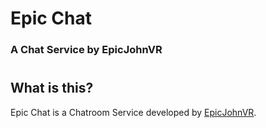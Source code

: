 # Epic Chat
### A Chat Service by EpicJohnVR

#

## What is this?

Epic Chat is a Chatroom Service developed by [EpicJohnVR](https://epicjohnvr.github.io/site).
